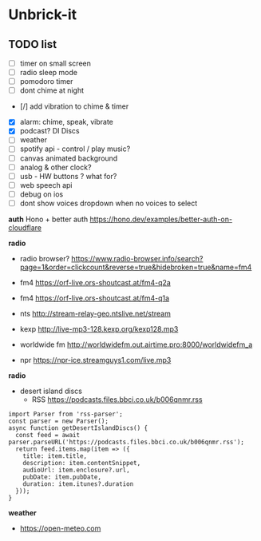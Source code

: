 # Unbrick-it

## TODO list

- [ ] timer on small screen
- [ ] radio sleep mode
- [ ] pomodoro timer
- [ ] dont chime at night
- [/] add vibration to chime & timer
- [x] alarm: chime, speak, vibrate
- [x] podcast? DI Discs
- [ ] weather
- [ ] spotify api - control / play music?
- [ ] canvas animated background
- [ ] analog & other clock?
- [ ] usb - HW buttons ? what for?
- [ ] web speech api
- [ ] debug on ios
- [ ] dont show voices dropdown when no voices to select

**auth**
Hono + better auth
https://hono.dev/examples/better-auth-on-cloudflare

**radio**

- radio browser? https://www.radio-browser.info/search?page=1&order=clickcount&reverse=true&hidebroken=true&name=fm4

- fm4 https://orf-live.ors-shoutcast.at/fm4-q2a
- fm4 https://orf-live.ors-shoutcast.at/fm4-q1a
- nts http://stream-relay-geo.ntslive.net/stream
- kexp http://live-mp3-128.kexp.org/kexp128.mp3
- worldwide fm http://worldwidefm.out.airtime.pro:8000/worldwidefm_a
- npr https://npr-ice.streamguys1.com/live.mp3

**radio**

- desert island discs
  - RSS https://podcasts.files.bbci.co.uk/b006qnmr.rss

```
import Parser from 'rss-parser';
const parser = new Parser();
async function getDesertIslandDiscs() {
  const feed = await parser.parseURL('https://podcasts.files.bbci.co.uk/b006qnmr.rss');
  return feed.items.map(item => ({
    title: item.title,
    description: item.contentSnippet,
    audioUrl: item.enclosure?.url,
    pubDate: item.pubDate,
    duration: item.itunes?.duration
  }));
}
```

**weather**

- https://open-meteo.com
